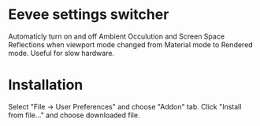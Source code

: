 # Eevee settings switcher
Automaticly turn on and off Ambient Occulution and Screen Space Reflections when viewport mode changed from Material mode to Rendered mode. Useful for slow hardware.

# Installation
Select "File -> User Preferences" and choose "Addon" tab. Click "Install from file..." and choose downloaded file.

